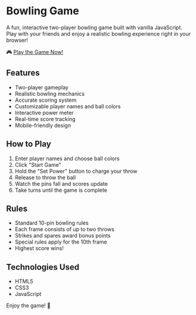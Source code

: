# Bowling Game

A fun, interactive two-player bowling game built with vanilla JavaScript. Play with your friends and enjoy a realistic bowling experience right in your browser!

🎮 [Play the Game Now!](https://parsaprojects.github.io/bowling-game/)

## Features
- Two-player gameplay
- Realistic bowling mechanics
- Accurate scoring system
- Customizable player names and ball colors
- Interactive power meter
- Real-time score tracking
- Mobile-friendly design

## How to Play
1. Enter player names and choose ball colors
2. Click "Start Game"
3. Hold the "Set Power" button to charge your throw
4. Release to throw the ball
5. Watch the pins fall and scores update
6. Take turns until the game is complete

## Rules
- Standard 10-pin bowling rules
- Each frame consists of up to two throws
- Strikes and spares award bonus points
- Special rules apply for the 10th frame
- Highest score wins!

## Technologies Used
- HTML5
- CSS3
- JavaScript

Enjoy the game! 🎳
